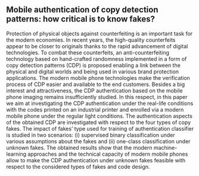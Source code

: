 ## Mobile authentication of copy detection patterns:  how critical is to know fakes?

Protection of physical objects against counterfeiting is an important task for the modern economies. In recent years, the high-quality counterfeits appear to be closer to originals thanks to the rapid advancement of digital technologies. To combat these counterfeits, an anti-counterfeiting technology based on hand-crafted randomness implemented in a form of copy detection patterns (CDP) is proposed enabling a link between the physical and digital worlds and being used in various brand protection applications. The modern mobile phone technologies make the verification process of CDP easier and available to the end customers. Besides a big interest and attractiveness, the CDP authentication based on the mobile phone imaging remains insufficiently studied. In this respect, in this paper we aim at investigating the CDP authentication under the real-life conditions with the codes printed on an industrial printer and enrolled via a modern mobile phone under the regular light conditions. The authentication aspects of the obtained CDP are investigated with respect to the four types of copy fakes. The impact of fakes’ type used for training of authentication classifier is studied in two scenarios: (i) supervised binary classification under various assumptions about the fakes and (ii) one-class classification under unknown fakes. The obtained results show that the modern machine-learning approaches and the technical capacity of modern mobile phones allow to make the CDP authentication under unknown fakes feasible with respect to the considered types of fakes and code design.

